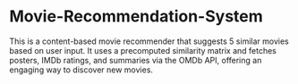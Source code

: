 # Movie-Recommendation-System
This is a content-based movie recommender that suggests 5 similar movies based on user input. It uses a precomputed similarity matrix and fetches posters, IMDb ratings, and summaries via the OMDb API, offering an engaging way to discover new movies.
